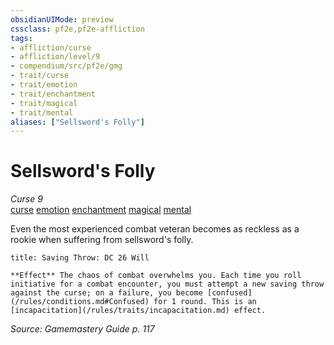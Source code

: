 ```yaml
---
obsidianUIMode: preview
cssclass: pf2e,pf2e-affliction
tags:
- affliction/curse
- affliction/level/9
- compendium/src/pf2e/gmg
- trait/curse
- trait/emotion
- trait/enchantment
- trait/magical
- trait/mental
aliases: ["Sellsword's Folly"]
---
```

# Sellsword's Folly
*Curse 9*  
[curse](/rules/traits/curse.md)  [emotion](/rules/traits/emotion.md)  [enchantment](/rules/traits/enchantment.md)  [magical](/rules/traits/magical.md)  [mental](/rules/traits/mental.md)  

Even the most experienced combat veteran becomes as reckless as a rookie when suffering from sellsword's folly.

```ad-inline-affliction
title: Saving Throw: DC 26 Will

**Effect** The chaos of combat overwhelms you. Each time you roll initiative for a combat encounter, you must attempt a new saving throw against the curse; on a failure, you become [confused](/rules/conditions.md#Confused) for 1 round. This is an [incapacitation](/rules/traits/incapacitation.md) effect.
```

*Source: Gamemastery Guide p. 117*